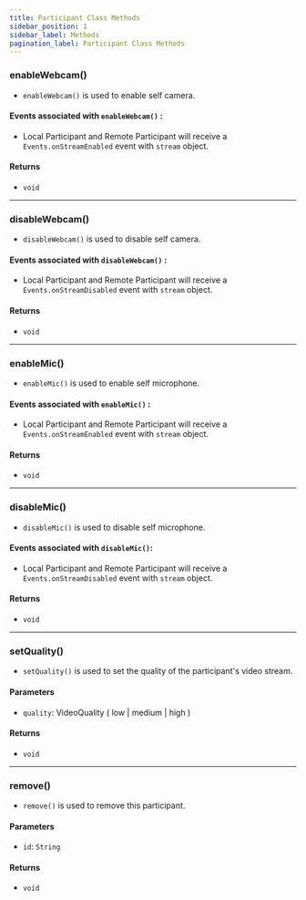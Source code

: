 ```yaml
---
title: Participant Class Methods
sidebar_position: 1
sidebar_label: Methods
pagination_label: Participant Class Methods
---
```


<div class="sdk-api-ref-only-h4">

### enableWebcam()

- `enableWebcam()` is used to enable self camera.

#### Events associated with `enableWebcam()` :

- Local Participant and Remote Participant will receive a `Events.onStreamEnabled` event with `stream` object.

#### Returns

- `void`

---

### disableWebcam()

- `disableWebcam()` is used to disable self camera.

#### Events associated with `disableWebcam()` :

- Local Participant and Remote Participant will receive a `Events.onStreamDisabled` event with `stream` object.

#### Returns

- `void`

---

### enableMic()

- `enableMic()` is used to enable self microphone.

#### Events associated with `enableMic()` :

- Local Participant and Remote Participant will receive a `Events.onStreamEnabled` event with `stream` object.

#### Returns

- `void`

---

### disableMic()

- `disableMic()` is used to disable self microphone.

#### Events associated with `disableMic()`:

- Local Participant and Remote Participant will receive a `Events.onStreamDisabled` event with `stream` object.

#### Returns

- `void`

---

### setQuality()

- `setQuality()` is used to set the quality of the participant's video stream.

#### Parameters

- `quality`: VideoQuality ( low | medium | high )

#### Returns

- `void`

---

### remove()

- `remove()` is used to remove this participant.

#### Parameters

- `id`: `String`

#### Returns

- `void`

</div>
